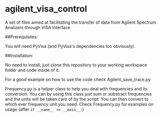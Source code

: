 # agilent_visa_control
A set of files aimed at facilitating the transfer of data from Agilent Spectrum Analizers through VISA Interface

##Prerequisites:

You will need PyVisa (and PyVisa's dependencies too obviously).

##Installation:

No need to install, just clone this repository to your working workspace folder and code inside of it.

For a good example on how to use the code check Agilent_save_trace.py

Frequency.py is a helper class to help you deal with frequencies and its conversion. You can by using this class just sum or substract frequencies and the units will be taken care of by the script. You can then convert to which ever frequency unit you need. Check Frequency.py for examples on usage (after  `` if __name__ == __main__: ``)
